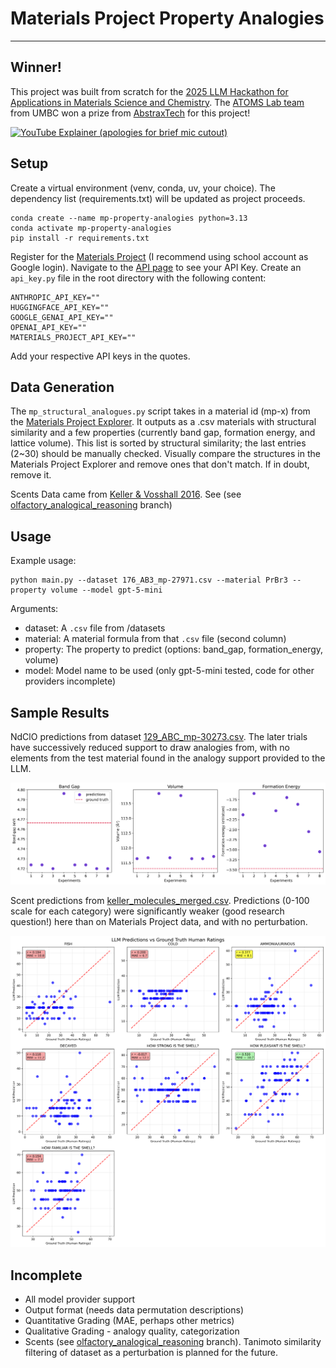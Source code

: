# Materials Project Property Analogies
---------------------
## Winner!

This project was built from scratch for the [2025 LLM Hackathon for Applications in Materials Science and Chemistry](https://llmhackathon.github.io/). The [ATOMS Lab team](https://atomslab.github.io/) from UMBC won a prize from [AbstraxTech](https://abstraxtech.com/) for this project!

[![YouTube Explainer (apologies for brief mic cutout)](https://img.youtube.com/vi/Fboa8sOo3w0/maxresdefault.jpg)](https://youtu.be/Fboa8sOo3w0)

## Setup

Create a virtual environment (venv, conda, uv, your choice).
The dependency list (requirements.txt) will be updated as project proceeds.

```
conda create --name mp-property-analogies python=3.13
conda activate mp-property-analogies
pip install -r requirements.txt
```

Register for the [Materials Project](https://next-gen.materialsproject.org/) (I recommend using school account as Google login).
Navigate to the [API page](https://next-gen.materialsproject.org/api) to see your API Key.
Create an `api_key.py` file in the root directory with the following content:

```
ANTHROPIC_API_KEY=""
HUGGINGFACE_API_KEY=""
GOOGLE_GENAI_API_KEY=""
OPENAI_API_KEY=""
MATERIALS_PROJECT_API_KEY=""
```

Add your respective API keys in the quotes.

## Data Generation

The `mp_structural_analogues.py` script takes in a material id (mp-x) from the [Materials Project Explorer](https://next-gen.materialsproject.org/materials). It outputs as a .csv materials with structural similarity and a few properties (currently band gap, formation energy, and lattice volume). This list is sorted by structural similarity; the last entries (2~30) should be manually checked. Visually compare the structures in the Materials Project Explorer and remove ones that don't match. If in doubt, remove it.

Scents Data came from [Keller & Vosshall 2016](https://bmcneurosci.biomedcentral.com/articles/10.1186/s12868-016-0287-2). See (see [olfactory_analogical_reasoning](https://github.com/ahaibel/mp-property-analogies/tree/olfactory_analogical_reasoning) branch)

## Usage
Example usage:

```
python main.py --dataset 176_AB3_mp-27971.csv --material PrBr3 --property volume --model gpt-5-mini
```

Arguments:
- dataset: A `.csv` file from /datasets
- material: A material formula from that `.csv` file (second column)
- property: The property to predict (options: band_gap, formation_energy, volume)
- model: Model name to be used (only gpt-5-mini tested, code for other providers incomplete)

## Sample Results
NdClO predictions from dataset [129_ABC_mp-30273.csv](https://github.com/ahaibel/mp-property-analogies/blob/main/datasets/129_ABC_mp-30273.csv). The later trials have successively reduced support to draw analogies from, with no elements from the test material found in the analogy support provided to the LLM.

![alt text](https://raw.githubusercontent.com/ahaibel/mp-property-analogies/refs/heads/main/NdClO_sample_results.png "Sample NdClO Predictions")

Scent predictions from [keller_molecules_merged.csv](https://github.com/ahaibel/mp-property-analogies/blob/olfactory_analogical_reasoning/keller_molecules_merged.csv). Predictions (0-100 scale for each category) were significantly weaker (good research question!) here than on Materials Project data, and with no perturbation.

![alt text](https://raw.githubusercontent.com/ahaibel/mp-property-analogies/refs/heads/main/scents_score_sample_results.png "Sample Scent Predictions")

## Incomplete
- All model provider support
- Output format (needs data permutation descriptions)
- Quantitative Grading (MAE, perhaps other metrics)
- Qualitative Grading - analogy quality, categorization
- Scents (see [olfactory_analogical_reasoning](https://github.com/ahaibel/mp-property-analogies/tree/olfactory_analogical_reasoning) branch). Tanimoto similarity filtering of dataset as a perturbation is planned for the future.